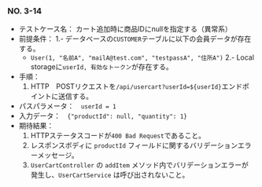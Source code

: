 ### NO. 3-14

- テストケース名： カート追加時に商品IDにnullを指定する（異常系）
- 前提条件：
  1.- データベースの`CUSTOMER`テーブルに以下の会員データが存在する。
  - `User(1, "名前A", "mailA@test.com", "testpassA", "住所A")`
  2.- Local storageに`userId, 有効なトークン`が存在する。
- 手順：
  1. HTTP　POSTリクエストを`/api/usercart?userId=${userId}`エンドポイントに送信する。
- パスパラメータ：　`userId = 1`
- 入力データ：　`{"productId": null, "quantity": 1}`
- 期待結果：
  1. HTTPステータスコードが`400 Bad Request`であること。
  2. レスポンスボディに `productId` フィールドに関するバリデーションエラーメッセージ。
  3. `UserCartController` の `addItem` メソッド内でバリデーションエラーが発生し、`UserCartService` は呼び出されないこと。